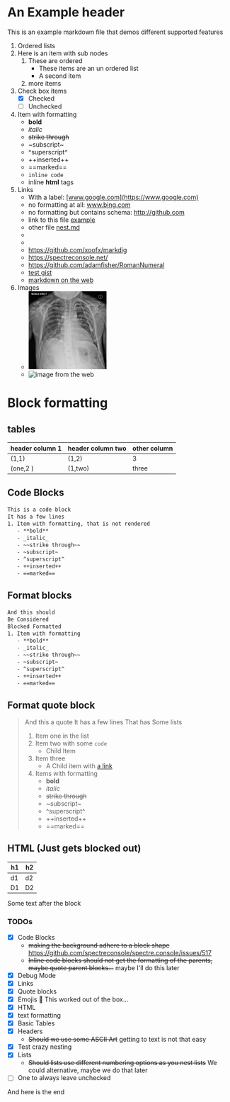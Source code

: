 # An Example header

This is an example markdown file that demos different supported features

1. Ordered lists
1. Here is an item with sub nodes
   1. These are ordered
      - These items are an un ordered list
      - A second item
   1. more items
1. Check box items
   - [x] Checked
   - [ ] Unchecked
1. Item with formatting
   - **bold**
   - _italic_
   - ~~strike through~~
   - ~subscript~
   - ^superscript^
   - ++inserted++
   - ==marked==
   - `inline code`
   - inline <b>html</b> tags <br/>
1. Links
   * With a label: [www.google.com](https://www.google.com)
   * no formatting at all: www.bing.com
   * no formatting but contains schema: http://github.com
   * link to this file [example](example.md)
   * other file [nest.md](sub/nest.md)
   * [](sub/lists.md)
   * [](sub/text.txt)
   * https://github.com/xoofx/markdig
   * https://spectreconsole.net/
   * https://github.com/adamfisher/RomanNumeral
   * [test gist](https://gist.githubusercontent.com/boxofyellow/dbddb3d120cdd806afb5e3bad8b069e3/raw/cd401aed633da852d7acfa758d8bdea76c02004b/gistfile1.txt)
   * [markdown on the web](https://raw.githubusercontent.com/boxofyellow/ConsoleMarkdownRenderer/main/ConsoleMarkdownRenderer.Example/data/example.md)
1. Images
   - ![](sub/xray.jpg)
   - ![image from the web](https://gist.githubusercontent.com/boxofyellow/dbddb3d120cdd806afb5e3bad8b069e3/raw/257ca135b5936416389f2ff8996e4693a36dce0e/img.jpg)

# Block formatting

## tables

| header column 1 | header column two | other column |
| - | - | - |
| (1,1) | (1,2) | 3 |
| (one,2 )| (1,two) | three |

## Code Blocks

```
This is a code block
It has a few lines
1. Item with formatting, that is not rendered
   - **bold**
   - _italic_
   - ~~strike through~~
   - ~subscript~
   - ^superscript^
   - ++inserted++
   - ==marked==
```

## Format blocks

    And this should
    Be Considered
    Blocked Formatted
    1. Item with formatting
       - **bold**
       - _italic_
       - ~~strike through~~
       - ~subscript~
       - ^superscript^
       - ++inserted++
       - ==marked==

## Format quote block

> And this a quote
> It has a few lines
> That has Some lists
> 1. Item one in the list
> 1. Item two with some `code`
>    - Child Item
> 1. Item three
>    - A Child item with [a link](https://www.some.place.com)
> 1. Items with formatting
>    - **bold**
>    - _italic_
>    - ~~strike through~~
>    - ~subscript~
>    - ^superscript^
>    - ++inserted++
>    - ==marked==

## HTML (Just gets blocked out)

<table>
    <thead>
        <tr>
            <th>h1</th>
            <th>h2</th>
        </tr>
    </thead>
    <tbody>
        <tr>
            <td>d1</td>
            <td>d2</td>
        </tr>
        <tr>
            <td>D1</td>
            <td>D2</td>
        </tr>
    </tbody>
</table>

Some text after the block

### TODOs

- [x] Code Blocks
  - ~~making the background adhere to a block shape~~ https://github.com/spectreconsole/spectre.console/issues/517
  - ~~Inline code blocks should not get the formatting of the parents, maybe quote parent blocks...~~ maybe I'll do this later
- [x] Debug Mode
- [x] Links
- [x] Quote blocks
- [x] Emojis :burrito: This worked out of the box...
- [x] HTML
- [x] text formatting
- [x] Basic Tables
- [x] Headers
  - ~~Should we use some ASCII Art~~ getting to text is not that easy
- [x] Test crazy nesting
- [x] Lists
  - ~~Should lists use different numbering options as you nest lists~~ We could alternative, maybe we do that later 
- [ ] One to always leave unchecked

And here is the end